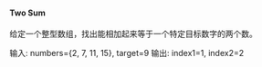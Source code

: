 #### Two Sum
给定一个整型数组，找出能相加起来等于一个特定目标数字的两个数。

输入: numbers={2, 7, 11, 15}, target=9
输出: index1=1, index2=2